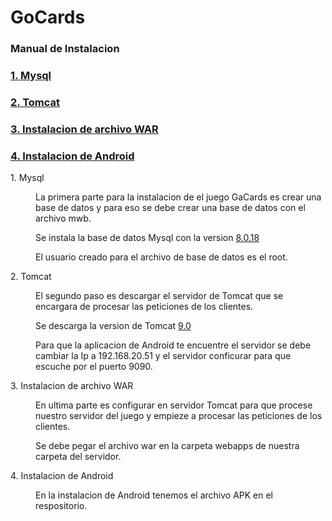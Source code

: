 # GoCards
### Manual de Instalacion

### <a href=#Mysql>**1. Mysql**</a>

### <a href=#Tomcat>**2. Tomcat**</a>

### <a href=#Servidor>**3. Instalacion de archivo WAR**</a>

### <a href=#Android>**4. Instalacion de Android**</a>

<dl>
    <dt name=Mysql>1. Mysql</dt>
    <dd>
        <p>La primera parte para la instalacion de el juego GaCards es crear una base de datos y para eso se debe crear una base de datos con el archivo mwb.</p>
        <p>Se instala la base de datos Mysql con la version <a href=https://downloads.mysql.com/archives/community>8.0.18</a></p>
        <p>El usuario creado para el archivo de base de datos es el root.</p>
    </dd>
</dl>

<dl>
    <dt name=Tomcat>2. Tomcat</dt>
    <dd>
        <p>El segundo paso es descargar el servidor de Tomcat que se encargara de procesar las peticiones de los clientes.</p>
        <p>Se descarga la version de Tomcat <a href=https://tomcat.apache.org/download-90.cgi>9.0</a></p>
        <p>Para que la aplicacion de Android te encuentre el servidor se debe cambiar la Ip a 192.168.20.51 y el servidor conficurar para que escuche por el puerto 9090.</p>
    </dd>
</dl>

<dl>
    <dt name=Servidor>3. Instalacion de archivo WAR</dt>
    <dd>
        <p>En ultima parte es configurar en servidor Tomcat para que procese nuestro servidor del juego y empieze a procesar las peticiones de los clientes.</p>
        <p>Se debe pegar el archivo war en la carpeta webapps de nuestra carpeta del servidor.</p>
    </dd>
</dl>

<dl>
    <dt name=Android>4. Instalacion de Android</dt>
    <dd>
        <p>En la instalacion de Android tenemos el archivo APK en el respositorio.</p>
    </dd>
</dl>